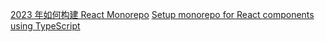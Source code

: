 [ 2023 年如何构建 React Monorepo](https://javascript.plainenglish.io/how-to-build-a-react-monorepo-145eb965492)
[ Setup monorepo for React components using TypeScript](https://kasper.io/setup-monorepo-for-react-components-using-typescript/) 
